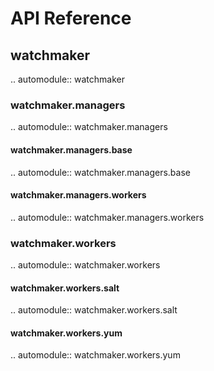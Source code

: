 # API Reference

## watchmaker

.. automodule:: watchmaker

### watchmaker.managers

.. automodule:: watchmaker.managers

#### watchmaker.managers.base

.. automodule:: watchmaker.managers.base

#### watchmaker.managers.workers

.. automodule:: watchmaker.managers.workers

### watchmaker.workers

.. automodule:: watchmaker.workers

#### watchmaker.workers.salt

.. automodule:: watchmaker.workers.salt

#### watchmaker.workers.yum

.. automodule:: watchmaker.workers.yum

